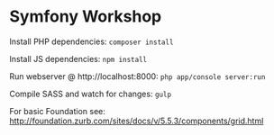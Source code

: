 # Symfony Workshop

Install PHP dependencies: `composer install`

Install JS dependencies: `npm install`

Run webserver @ http://localhost:8000: `php app/console server:run`

Compile SASS and watch for changes: `gulp`

For basic Foundation see: http://foundation.zurb.com/sites/docs/v/5.5.3/components/grid.html